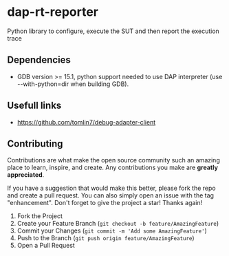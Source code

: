 # dap-rt-reporter
Python library to configure, execute the SUT and then report the execution trace

## Dependencies
* GDB version >= 15.1, python support needed to use DAP interpreter (use --with-python=dir when building GDB).

## Usefull links

* https://github.com/tomlin7/debug-adapter-client

## Contributing

Contributions are what make the open source community such an amazing place to learn, inspire, and create. Any contributions you make are **greatly appreciated**.

If you have a suggestion that would make this better, please fork the repo and create a pull request. You can also simply open an issue with the tag "enhancement".
Don't forget to give the project a star! Thanks again!

1. Fork the Project
2. Create your Feature Branch (`git checkout -b feature/AmazingFeature`)
3. Commit your Changes (`git commit -m 'Add some AmazingFeature'`)
4. Push to the Branch (`git push origin feature/AmazingFeature`)
5. Open a Pull Request
